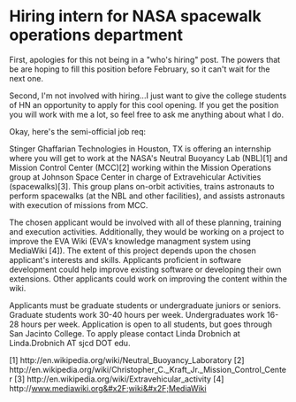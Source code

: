 # Hiring intern for NASA spacewalk operations department

First, apologies for this not being in a &quot;who&#x27;s hiring&quot; post. The powers that be are hoping to fill this position before February, so it can&#x27;t wait for the next one.<p>Second, I&#x27;m not involved with hiring...I just want to give the college students of HN an opportunity to apply for this cool opening. If you get the position you will work with me a lot, so feel free to ask me anything about what I do.<p>Okay, here&#x27;s the semi-official job req:<p>Stinger Ghaffarian Technologies in Houston, TX is offering an internship where you will get to work at the NASA&#x27;s Neutral Buoyancy Lab (NBL)[1] and Mission Control Center (MCC)[2] working within the Mission Operations group at Johnson Space Center in charge of Extravehicular Activities (spacewalks)[3]. This group plans on-orbit activities, trains astronauts to perform spacewalks (at the NBL and other facilities), and assists astronauts with execution of missions from MCC.<p>The chosen applicant would be involved with all of these planning, training and execution activities. Additionally, they would be working on a project to improve the EVA Wiki (EVA&#x27;s knowledge managment system using MediaWiki [4]). The extent of this project depends upon the chosen applicant&#x27;s interests and skills. Applicants proficient in software development could help improve existing software or developing their own extensions. Other applicants could work on improving the content within the wiki.<p>Applicants must be graduate students or undergraduate juniors or seniors. Graduate students work 30-40 hours per week. Undergraduates work 16-28 hours per week. Application is open to all students, but goes through San Jacinto College. To apply please contact Linda Drobnich at Linda.Drobnich AT sjcd DOT edu.<p>[1] http:&#x2F;&#x2F;en.wikipedia.org&#x2F;wiki&#x2F;Neutral_Buoyancy_Laboratory
[2] http:&#x2F;&#x2F;en.wikipedia.org&#x2F;wiki&#x2F;Christopher_C._Kraft_Jr._Mission_Control_Center
[3] http:&#x2F;&#x2F;en.wikipedia.org&#x2F;wiki&#x2F;Extravehicular_activity
[4] http:&#x2F;&#x2F;www.mediawiki.org&#x2F;wiki&#x2F;MediaWiki
